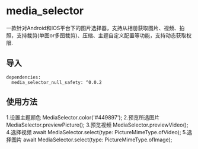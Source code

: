 # media_selector

一款针对Android和IOS平台下的图片选择器，支持从相册获取图片、视频、拍照，支持裁剪(单图or多图裁剪)、压缩、主题自定义配置等功能，支持动态获取权限.

## 导入
```
dependencies:
  media_selector_null_safety: ^0.0.2
```

## 使用方法
1.设置主题颜色
MediaSelector.color('#449897');
2.预览所选图片
MediaSelector.previewPicture();
3.预览视频
MediaSelector.previewVideo();
4.选择视频
await MediaSelector.select(type: PictureMimeType.ofVideo);
5.选择图片
await MediaSelector.select(type: PictureMimeType.ofImage);




